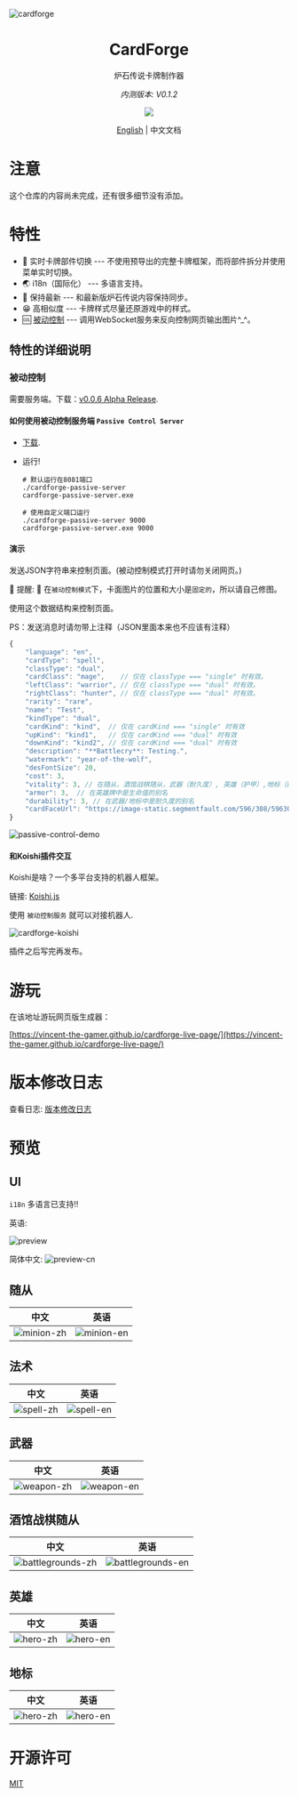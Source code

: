 ![cardforge](https://socialify.git.ci/Vincent-the-gamer/cardforge/image?description=1&font=Rokkitt&language=1&logo=https%3A%2F%2Fraw.githubusercontent.com%2FVincent-the-gamer%2Fcardforge%2Fmain%2F.github%2Flogo%2Fcardforge-logo.png&name=1&owner=1&pattern=Formal%20Invitation&stargazers=1&theme=Auto)

<h1 align="center">CardForge</h1>

<p align="center">炉石传说卡牌制作器</p>

<p align="center" style="font-style: italic;">内测版本: V0.1.2</p>

<p align="center">
    <a href="https://github.com/vincent-the-gamer/cardforge/blob/main/LICENSE" target="_blank">
        <img src="https://img.shields.io/github/license/vincent-the-gamer/cardforge?style=flat-square"/>
    </a>
</p>

<p align="center">
    <a href="./README.md">English</a>
    <span>|</span>
    <span>中文文档</span>
</p>

# 注意

这个仓库的内容尚未完成，还有很多细节没有添加。

# 特性
- 💪 实时卡牌部件切换 --- 不使用预导出的完整卡牌框架，而将部件拆分并使用菜单实时切换。
- 🌏 i18n（国际化） --- 多语言支持。
- 👀 保持最新 --- 和最新版炉石传说内容保持同步。
- 😁 高相似度 --- 卡牌样式尽量还原游戏中的样式。
- 🆒 [被动控制](#被动控制) --- 调用WebSocket服务来反向控制网页输出图片^_^。

## 特性的详细说明
### 被动控制 
需要服务端。下载：[v0.0.6 Alpha Release](https://github.com/Vincent-the-gamer/cardforge/releases/tag/v0.0.6-alpha).

#### 如何使用被动控制服务端 `Passive Control Server`
- [下载](https://github.com/Vincent-the-gamer/cardforge/releases/tag/v0.0.6-alpha).

- 运行!
  ```shell
  # 默认运行在8081端口
  ./cardforge-passive-server
  cardforge-passive-server.exe

  # 使用自定义端口运行
  ./cardforge-passive-server 9000
  cardforge-passive-server.exe 9000
  ```

#### 演示
发送JSON字符串来控制页面。(被动控制模式打开时请勿关闭网页。)

🚧 提醒: 🚧
在`被动控制模式`下，卡面图片的位置和大小是`固定的`，所以请自己修图。

使用这个数据结构来控制页面。

PS：发送消息时请勿带上注释（JSON里面本来也不应该有注释）

```js
{
    "language": "en",
    "cardType": "spell",
    "classType": "dual",
    "cardClass": "mage",    // 仅在 classType === "single" 时有效。
    "leftClass": "warrior", // 仅在 classType === "dual" 时有效。
    "rightClass": "hunter", // 仅在 classType === "dual" 时有效。
    "rarity": "rare",
    "name": "Test",
    "kindType": "dual",
    "cardKind": "kind",  // 仅在 cardKind === "single" 时有效
    "upKind": "kind1",   // 仅在 cardKind === "dual" 时有效
    "downKind": "kind2", // 仅在 cardKind === "dual" 时有效
    "description": "**Battlecry**: Testing.",
    "watermark": "year-of-the-wolf",
    "desFontSize": 20,
    "cost": 3,
    "vitality": 3, // 在随从，酒馆战棋随从，武器（耐久度）, 英雄（护甲）,地标（耐久度）时有效
    "armor": 3,  // 在英雄牌中是生命值的别名
    "durability": 3, // 在武器/地标中是耐久度的别名
    "cardFaceUrl": "https://image-static.segmentfault.com/596/308/596308474-6389c86c5126c_cover" // 图片url, 支持网络图片
}
```

![passive-control-demo](./.github/passive-control-demo.gif)


#### 和Koishi插件交互

Koishi是啥？一个多平台支持的机器人框架。

链接: [Koishi.js](https://koishi.chat/zh-CN/)

使用 `被动控制服务` 就可以对接机器人.

![cardforge-koishi](./.github/cardforge-koishi.png)

插件之后写完再发布。


# 游玩

在该地址游玩网页版生成器：

[https://vincent-the-gamer.github.io/cardforge-live-page/](https://vincent-the-gamer.github.io/cardforge-live-page/)

# 版本修改日志

查看日志:  [版本修改日志](./CHANGELOG.md)

# 预览

## UI
`i18n` 多语言已支持!!

英语:

![preview](./.github/preview.png)

简体中文:
![preview-cn](./.github/preview-cn.png)

## 随从
| 中文 | 英语 |
|  -      |   -     | 
|  ![minion-zh](./.github/cards/minion-zh.png)        |  ![minion-en](./.github/cards/minion-en.png)        |

## 法术
| 中文 | 英语 |
|  -      |   -     | 
|  ![spell-zh](./.github/cards/spell-zh.png)        |  ![spell-en](./.github/cards/spell-en.png)        |

## 武器
| 中文 | 英语 |
|  -      |   -     | 
|  ![weapon-zh](./.github/cards/weapon-zh.png)       |   ![weapon-en](./.github/cards/weapon-en.png)  |


## 酒馆战棋随从
| 中文 | 英语 |
|  -      |   -     | 
|  ![battlegrounds-zh](./.github/cards/battlegrounds-zh.png)       |   ![battlegrounds-en](./.github/cards/battlegrounds-en.png)  |

## 英雄
| 中文 | 英语 |
|  -      |   -     | 
|  ![hero-zh](./.github/cards/hero-zh.png)       |   ![hero-en](./.github/cards/hero-en.png)  |

## 地标
| 中文 | 英语 |
|  -      |   -     | 
|  ![hero-zh](./.github/cards/location-zh.png)       |   ![hero-en](./.github/cards/location-en.png)  |

# 开源许可
[MIT](./LICENSE)